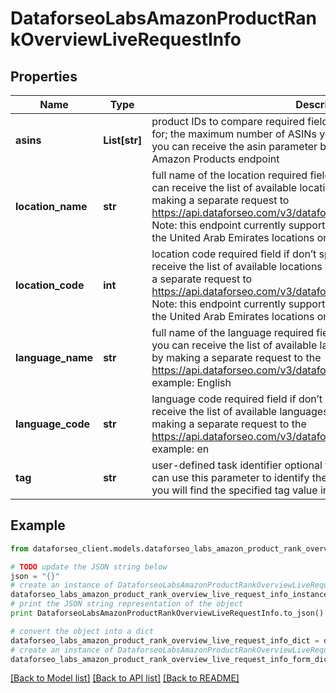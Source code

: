 # DataforseoLabsAmazonProductRankOverviewLiveRequestInfo


## Properties

Name | Type | Description | Notes
------------ | ------------- | ------------- | -------------
**asins** | **List[str]** | product IDs to compare required field product IDs to receive ranking data for; the maximum number of ASINs you can specify in this array is 1000; you can receive the asin parameter by making a separate request to the Amazon Products endpoint | [optional] 
**location_name** | **str** | full name of the location required field if don’t specify location_code you can receive the list of available locations with their location_name by making a separate request to https://api.dataforseo.com/v3/dataforseo_labs/locations_and_languages; Note: this endpoint currently supports the US, Egypt, Saudi Arabia, and the United Arab Emirates locations only; example: United States | [optional] 
**location_code** | **int** | location code required field if don’t specify location_name you can receive the list of available locations with their location_code by making a separate request to https://api.dataforseo.com/v3/dataforseo_labs/locations_and_languages; Note: this endpoint currently supports the US, Egypt, Saudi Arabia, and the United Arab Emirates locations only; example: 2840 | [optional] 
**language_name** | **str** | full name of the language required field if don’t specify language_code you can receive the list of available languages with their language_name by making a separate request to the https://api.dataforseo.com/v3/dataforseo_labs/locations_and_languages example: English | [optional] 
**language_code** | **str** | language code required field if don’t specify language_name you can receive the list of available languages with their language_code by making a separate request to the https://api.dataforseo.com/v3/dataforseo_labs/locations_and_languages example: en | [optional] 
**tag** | **str** | user-defined task identifier optional field the character limit is 255 you can use this parameter to identify the task and match it with the result you will find the specified tag value in the data object of the response | [optional] 

## Example

```python
from dataforseo_client.models.dataforseo_labs_amazon_product_rank_overview_live_request_info import DataforseoLabsAmazonProductRankOverviewLiveRequestInfo

# TODO update the JSON string below
json = "{}"
# create an instance of DataforseoLabsAmazonProductRankOverviewLiveRequestInfo from a JSON string
dataforseo_labs_amazon_product_rank_overview_live_request_info_instance = DataforseoLabsAmazonProductRankOverviewLiveRequestInfo.from_json(json)
# print the JSON string representation of the object
print DataforseoLabsAmazonProductRankOverviewLiveRequestInfo.to_json()

# convert the object into a dict
dataforseo_labs_amazon_product_rank_overview_live_request_info_dict = dataforseo_labs_amazon_product_rank_overview_live_request_info_instance.to_dict()
# create an instance of DataforseoLabsAmazonProductRankOverviewLiveRequestInfo from a dict
dataforseo_labs_amazon_product_rank_overview_live_request_info_form_dict = dataforseo_labs_amazon_product_rank_overview_live_request_info.from_dict(dataforseo_labs_amazon_product_rank_overview_live_request_info_dict)
```
[[Back to Model list]](../README.md#documentation-for-models) [[Back to API list]](../README.md#documentation-for-api-endpoints) [[Back to README]](../README.md)


